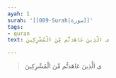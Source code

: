 ```yaml
---
ayah: 1
surah: '[[009-Surah|سورة]]'
tags:
- quran
text: ى الَّذِينَ عَاهَدتُّم مِّنَ الْمُشْرِكِينَ

---
```

> ى الَّذِينَ عَاهَدتُّم مِّنَ الْمُشْرِكِينَ
